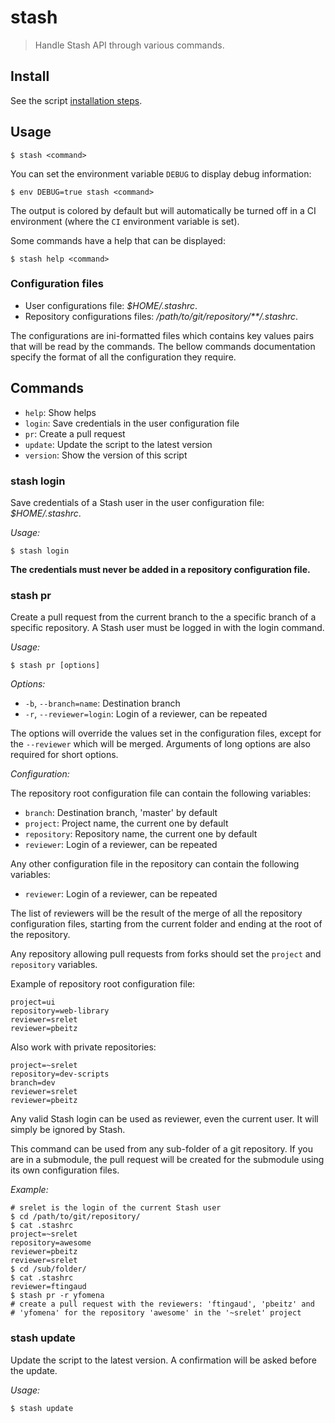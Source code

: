 # stash

> Handle Stash API through various commands.

## Install

See the script [installation steps](https://github.com/simonrelet/scripts/tree/master/README.md).

## Usage

```
$ stash <command>
```

You can set the environment variable `DEBUG` to display debug information:

```
$ env DEBUG=true stash <command>
```

The output is colored by default but will automatically be turned off in a CI environment (where the `CI` environment variable is set).

Some commands have a help that can be displayed:

```
$ stash help <command>
```

### Configuration files

  * User configurations file: _$HOME/.stashrc_.
  * Repository configurations files: _/path/to/git/repository/**/.stashrc_.

The configurations are ini-formatted files which contains key values pairs that will be read by the commands.
The bellow commands documentation specify the format of all the configuration they require.

## Commands

* `help`: Show helps
* `login`: Save credentials in the user configuration file
* `pr`: Create a pull request
* `update`: Update the script to the latest version
* `version`: Show the version of this script

### stash login

Save credentials of a Stash user in the user configuration file: _$HOME/.stashrc_.

_Usage:_

```
$ stash login
```

**The credentials must never be added in a repository configuration file.**

### stash pr

Create a pull request from the current branch to the a specific branch of a specific repository.
A Stash user must be logged in with the login command.

_Usage:_

```
$ stash pr [options]
```

_Options:_

* `-b`, `--branch=name`: Destination branch
* `-r`, `--reviewer=login`: Login of a reviewer, can be repeated

The options will override the values set in the configuration files, except for the `--reviewer` which will be merged.
Arguments of long options are also required for short options.

_Configuration:_

The repository root configuration file can contain the following variables:

* `branch`: Destination branch, 'master' by default
* `project`: Project name, the current one by default
* `repository`: Repository name, the current one by default
* `reviewer`: Login of a reviewer, can be repeated

Any other configuration file in the repository can contain the following variables:

* `reviewer`: Login of a reviewer, can be repeated

The list of reviewers will be the result of the merge of all the repository configuration files, starting from the current folder and ending at the root of the repository.

Any repository allowing pull requests from forks should set the `project` and `repository` variables.

Example of repository root configuration file:

```
project=ui
repository=web-library
reviewer=srelet
reviewer=pbeitz
```

Also work with private repositories:

```
project=~srelet
repository=dev-scripts
branch=dev
reviewer=srelet
reviewer=pbeitz
```

Any valid Stash login can be used as reviewer, even the current user.
It will simply be ignored by Stash.

This command can be used from any sub-folder of a git repository.
If you are in a submodule, the pull request will be created for the submodule using its own configuration files.

_Example:_

```
# srelet is the login of the current Stash user
$ cd /path/to/git/repository/
$ cat .stashrc
project=~srelet
repository=awesome
reviewer=pbeitz
reviewer=srelet
$ cd /sub/folder/
$ cat .stashrc
reviewer=ftingaud
$ stash pr -r yfomena
# create a pull request with the reviewers: 'ftingaud', 'pbeitz' and
# 'yfomena' for the repository 'awesome' in the '~srelet' project
```

### stash update

Update the script to the latest version.
A confirmation will be asked before the update.

_Usage:_

```
$ stash update
```
